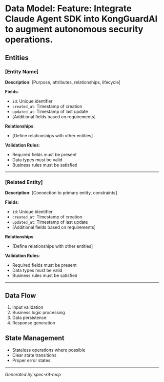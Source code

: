 # Data Model: Feature: Integrate Claude Agent SDK into KongGuardAI to augment autonomous security operations.

## Entities

### [Entity Name]

**Description**: [Purpose, attributes, relationships, lifecycle]

**Fields**:
- `id`: Unique identifier
- `created_at`: Timestamp of creation
- `updated_at`: Timestamp of last update
- [Additional fields based on requirements]

**Relationships**:
- [Define relationships with other entities]

**Validation Rules**:
- Required fields must be present
- Data types must be valid
- Business rules must be satisfied

---

### [Related Entity]

**Description**: [Connection to primary entity, constraints]

**Fields**:
- `id`: Unique identifier
- `created_at`: Timestamp of creation
- `updated_at`: Timestamp of last update
- [Additional fields based on requirements]

**Relationships**:
- [Define relationships with other entities]

**Validation Rules**:
- Required fields must be present
- Data types must be valid
- Business rules must be satisfied

---

## Data Flow

1. Input validation
2. Business logic processing
3. Data persistence
4. Response generation

## State Management

- Stateless operations where possible
- Clear state transitions
- Proper error states

---
*Generated by spec-kit-mcp*
